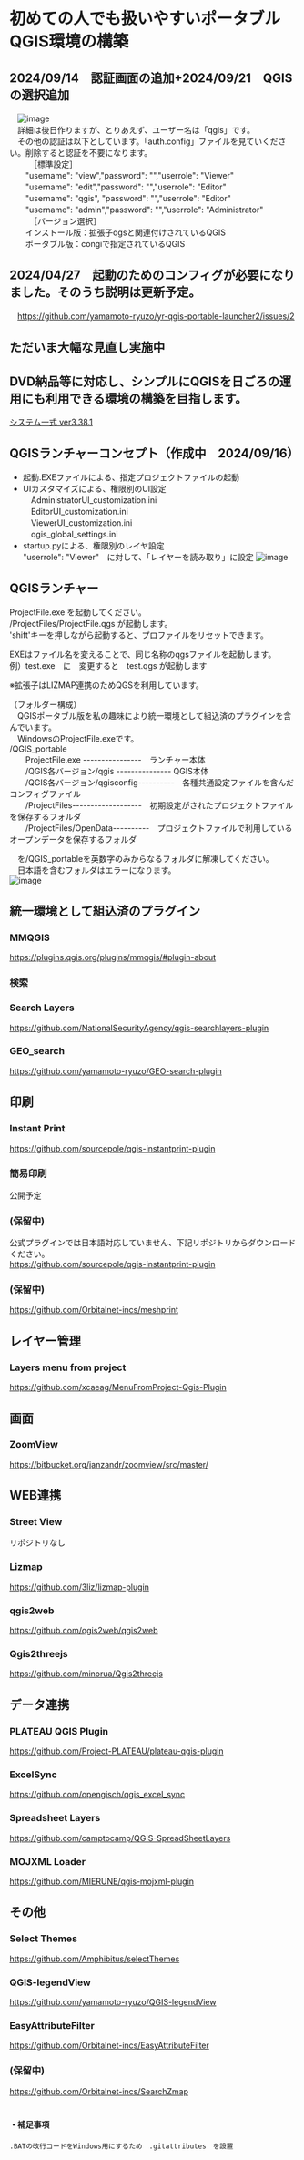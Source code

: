 # 初めての人でも扱いやすいポータブルQGIS環境の構築
## 2024/09/14　認証画面の追加+2024/09/21　QGISの選択追加
　![image](https://github.com/user-attachments/assets/54a31ad2-8e42-40ad-b554-d9f08d508cde)  
　詳細は後日作りますが、とりあえず、ユーザー名は「qgis」です。  
　その他の認証は以下としています。「auth.config」ファイルを見ていください。削除すると認証を不要になります。  
　　　［標準設定］  
　　"username": "view","password": "","userrole": "Viewer"  
　　"username": "edit","password": "","userrole": "Editor"  
　　"username": "qgis", "password": "","userrole": "Editor"  
　　"username": "admin","password": "","userrole": "Administrator"  
　　　［バージョン選択］  
　　インストール版：拡張子qgsと関連付けされているQGIS  
　　ポータブル版：congiで指定されているQGIS  
## 2024/04/27　起動のためのコンフィグが必要になりました。そのうち説明は更新予定。
　https://github.com/yamamoto-ryuzo/yr-qgis-portable-launcher2/issues/2
## ただいま大幅な見直し実施中  
## DVD納品等に対応し、シンプルにQGISを日ごろの運用にも利用できる環境の構築を目指します。 
[システム一式 ver3.38.1](https://1drv.ms/u/c/cbbfeab49e70546f/EYyJqLhVbXNFufPDmemiWhABSOS7PdZqyGN_K_YfKuRKIg?e=N0973F)  

## QGISランチャーコンセプト（作成中　2024/09/16）
- 起動.EXEファイルによる、指定プロジェクトファイルの起動  
- UIカスタマイズによる、権限別のUI設定   
　AdministratorUI_customization.ini  
　EditorUI_customization.ini  
　ViewerUI_customization.ini  
　qgis_global_settings.ini  
- startup.pyによる、権限別のレイヤ設定  
  "userrole": "Viewer"　に対して、「レイヤーを読み取り」に設定
![image](https://github.com/user-attachments/assets/20c4a48d-7de1-49c4-9e45-f1da5e1fd8af)
## QGISランチャー
 ProjectFile.exe を起動してください。  
 /ProjectFiles/ProjectFile.qgs が起動します。  
 'shift'キーを押しながら起動すると、プロファイルをリセットできます。

EXEはファイル名を変えることで、同じ名称のqgsファイルを起動します。  
 例）test.exe　に　変更すると　test.qgs が起動します  

 ※拡張子はLIZMAP連携のためQGSを利用しています。
 
（フォルダー構成）  
　QGISポータブル版を私の趣味により統一環境として組込済のプラグインを含んでいます。  
　WindowsのProjectFile.exeです。    
  /QGIS_portable  
　　ProjectFile.exe ----------------　ランチャー本体   
　　/QGIS各バージョン/qgis --------------- QGIS本体  
　　/QGIS各バージョン/qgisconfig----------　各種共通設定ファイルを含んだコンフィグファイル    
　　/ProjectFiles-------------------　初期設定がされたプロジェクトファイルを保存するフォルダ    
　　/ProjectFiles/OpenData----------　プロジェクトファイルで利用しているオープンデータを保存するフォルダ  

　を/QGIS_portableを英数字のみからなるフォルダに解凍してください。   
　日本語を含むフォルダはエラーになります。  
![image](https://github.com/yamamoto-ryuzo/yr-qgis-portable-launcher2/assets/86514652/177ffbe3-654d-4d22-9f70-add09bcf0323)
  
## 統一環境として組込済のプラグイン  
### MMQGIS
[https://plugins.qgis.org/plugins/mmqgis/#plugin-about ](https://michaelminn.com/linux/mmqgis/)   
### 検索  
### Search Layers  
https://github.com/NationalSecurityAgency/qgis-searchlayers-plugin  
### GEO_search  
https://github.com/yamamoto-ryuzo/GEO-search-plugin  
## 印刷  
### Instant Print  
https://github.com/sourcepole/qgis-instantprint-plugin  
### 簡易印刷  
公開予定  
### (保留中)  
公式プラグインでは日本語対応していません、下記リポジトリからダウンロードください。  
https://github.com/sourcepole/qgis-instantprint-plugin  
### (保留中)  
https://github.com/Orbitalnet-incs/meshprint  
## レイヤー管理   
### Layers menu from project  
https://github.com/xcaeag/MenuFromProject-Qgis-Plugin  
## 画面  
### ZoomView  
https://bitbucket.org/janzandr/zoomview/src/master/
## WEB連携  
### Street View  
リポジトリなし  
### Lizmap  
https://github.com/3liz/lizmap-plugin  
### qgis2web  
https://github.com/qgis2web/qgis2web  
### Qgis2threejs  
https://github.com/minorua/Qgis2threejs  
## データ連携  
### PLATEAU QGIS Plugin  
https://github.com/Project-PLATEAU/plateau-qgis-plugin  
### ExcelSync  
https://github.com/opengisch/qgis_excel_sync  
### Spreadsheet Layers  
https://github.com/camptocamp/QGIS-SpreadSheetLayers  
### MOJXML Loader  
https://github.com/MIERUNE/qgis-mojxml-plugin  
## その他  
### Select Themes  
https://github.com/Amphibitus/selectThemes  
### QGIS-legendView  
https://github.com/yamamoto-ryuzo/QGIS-legendView
### EasyAttributeFilter  
https://github.com/Orbitalnet-incs/EasyAttributeFilter  
### (保留中)  
https://github.com/Orbitalnet-incs/SearchZmap  
　　
#### ・補足事項  
    .BATの改行コードをWindows用にするため　.gitattributes　を設置 

